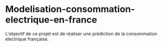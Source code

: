 # Modelisation-consommation-electrique-en-france
L'objectif de ce projet est de réaliser une prédiction de la consommation électrique française.
